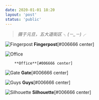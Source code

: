 ```yaml
---
date: 2020-01-01 18:20
layout: 'post'
status: 'public'
---
```


> *摄于元旦，五大道街区 ╮(－_－)╭*
 
![Fingerpost](https://cdn.pixabay.com/photo/2020/09/25/02/43/place-5600339_1280.jpg)
        **Fingerpost**[#006666 center]

![Office](https://cdn.pixabay.com/photo/2020/09/25/02/43/place-5600341_1280.jpg)

        **Office**[#006666 center]

![Gate](https://cdn.pixabay.com/photo/2020/10/15/06/23/place-5656119_1280.jpg)
        **Gate**[#006666 center]

![Guys](https://cdn.pixabay.com/photo/2020/10/15/06/37/arches-5656135_1280.jpg)
        **Guys**[#006666 center]

![Silhouette](https://cdn.pixabay.com/photo/2020/10/15/06/23/place-5656118_1280.jpg)
        **Silhouette**[#006666 center]





